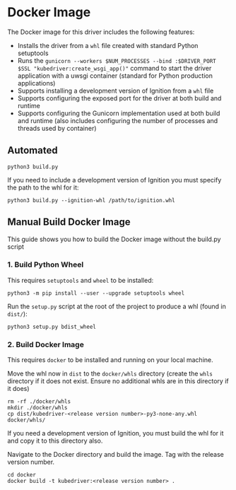# Docker Image

The Docker image for this driver includes the following features:

- Installs the driver from a `whl` file created with standard Python setuptools
- Runs the  `gunicorn --workers $NUM_PROCESSES --bind :$DRIVER_PORT $SSL "kubedriver:create_wsgi_app()"` command to start the driver application with a uwsgi container (standard for Python production applications)
- Supports installing a development version of Ignition from a `whl` file
- Supports configuring the exposed port for the driver at both build and runtime
- Supports configuring the Gunicorn implementation used at both build and runtime (also includes configuring the number of processes and threads used by container)

## Automated

```
python3 build.py 
```

If you need to include a development version of Ignition you must specify the path to the whl for it:

```
python3 build.py --ignition-whl /path/to/ignition.whl
```

## Manual Build Docker Image

This guide shows you how to build the Docker image without the build.py script

### 1. Build Python Wheel

This requires `setuptools` and `wheel` to be installed:

```
python3 -m pip install --user --upgrade setuptools wheel
```

Run the `setup.py` script at the root of the project to produce a whl (found in `dist/`):

```
python3 setup.py bdist_wheel
```

### 2. Build Docker Image

This requires `docker` to be installed and running on your local machine.

Move the whl now in `dist` to the `docker/whls` directory (create the `whls` directory if it does not exist. Ensure no additional whls are in this directory if it does)

```
rm -rf ./docker/whls
mkdir ./docker/whls
cp dist/kubedriver-<release version number>-py3-none-any.whl docker/whls/
```

If you need a development version of Ignition, you must build the whl for it and copy it to this directory also.

Navigate to the Docker directory and build the image. Tag with the release version number.

```
cd docker
docker build -t kubedriver:<release version number> .
```